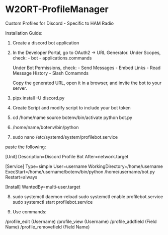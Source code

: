 # W2ORT-ProfileManager
Custom Profiles for Discord - Specific to HAM Radio


Installation Guide:
1. Create a discord bot application
2. In the Developer Portal, go to OAuth2 → URL Generator.
      Under Scopes, check:
       - bot
       - applications.commands

      Under Bot Permissions, check:
       - Send Messages
       - Embed Links
       - Read Message History
       - Slash Comamnds

      Copy the generated URL, open it in a browser, and invite the bot to your server.

3. pipx install -U discord.py

4. Create Script and modify script to include your bot token

5. 	cd /home/name
	source botenv/bin/activate
	python bot.py
	
6. /home/name/botenv/bin/python

7. sudo nano /etc/systemd/system/profilebot.service

paste the following:

[Unit]
Description=Discord Profile Bot
After=network.target

[Service]
Type=simple
User=username
WorkingDirectory=/home/username
ExecStart=/home/username/botenv/bin/python /home/username/bot.py
Restart=always

[Install]
WantedBy=multi-user.target

8. 	sudo systemctl daemon-reload
	sudo systemctl enable profilebot.service
	sudo systemctl start profilebot.service

9. Use commands:

/profile_edit (Username)
/profile_view (Username)
/profile_addfield (Field Name)
/profile_removefield (Field Name)
